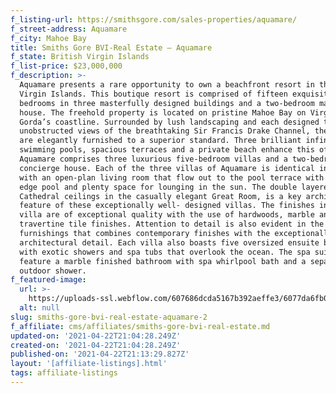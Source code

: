 ```yaml
---
f_listing-url: https://smithsgore.com/sales-properties/aquamare/
f_street-address: Aquamare
f_city: Mahoe Bay
title: Smiths Gore BVI-Real Estate – Aquamare
f_state: British Virgin Islands
f_list-price: $23,000,000
f_description: >-
  Aquamare presents a rare opportunity to own a beachfront resort in the British
  Virgin Islands. This boutique resort is comprised of fifteen exquisite ensuite
  bedrooms in three masterfully designed buildings and a two-bedroom manager’s
  house. The freehold property is located on pristine Mahoe Bay on Virgin
  Gorda’s coastline. Surrounded by lush landscaping and each designed to afford
  unobstructed views of the breathtaking Sir Francis Drake Channel, the villas
  are elegantly furnished to a superior standard. Three brilliant infinity-edge
  swimming pools, spacious terraces and a private beach enhance this offering.
  Aquamare comprises three luxurious five-bedroom villas and a two-bedroom
  concierge house. Each of the three villas of Aquamare is identical in design,
  with an open-plan living room that flow out to the pool terrace with infinity
  edge pool and plenty space for lounging in the sun. The double layered
  Cathedral ceilings in the casually elegant Great Room, is a key architectural
  feature of these exceptionally well- designed villas. The finishes in each
  villa are of exceptional quality with the use of hardwoods, marble and
  travertine tile finishes. Attention to detail is also evident in the soft
  furnishings that combines contemporary finishes with the exceptionally high
  architectural detail. Each villa also boasts five oversized ensuite bedrooms,
  with exotic showers and spa tubs that overlook the ocean. The spa suites each
  feature a marble finished bathroom with spa whirlpool bath and a separate
  outdoor shower.
f_featured-image:
  url: >-
    https://uploads-ssl.webflow.com/607686dcda5167b392aeffe3/6077da6fb0d29a2333aac4ea_60332336e249aScreen-Shot-2021-02-21-at-7.16.02-PM.jpeg
  alt: null
slug: smiths-gore-bvi-real-estate-aquamare-2
f_affiliate: cms/affiliates/smiths-gore-bvi-real-estate.md
updated-on: '2021-04-22T21:04:28.249Z'
created-on: '2021-04-22T21:04:28.249Z'
published-on: '2021-04-22T21:13:29.827Z'
layout: '[affiliate-listings].html'
tags: affiliate-listings
---
```



